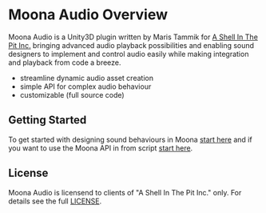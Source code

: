 
# Moona Audio Overview

Moona Audio is a Unity3D plugin written by Maris Tammik for [A Shell In The Pit Inc.](http://www.ashellinthepit.com/) bringing advanced audio playback possibilities and enabling sound designers to implement and control audio easily while making integration and playback from code a breeze.

- streamline dynamic audio asset creation
- simple API for complex audio behaviour
- customizable (full source code)

## Getting Started

To get started with designing sound behaviours in Moona [start here](manual/getting_started.md) and if you want to use the Moona API in from script [start here](scripting/getting_started.md).

## License

Moona Audio is licensend to clients of "A Shell In The Pit Inc." only. For details see the full [LICENSE](about/LICENSE.md).